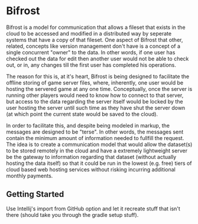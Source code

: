 # Bifrost
Bifrost is a model for communication that allows a fileset that exists in the cloud to be accessed and modified in a distributed way by seperate systems that have a copy of that fileset.
One aspect of Bifrost that other, related, concepts like version management don't have is a concept of a single concurrent "owner" to the data. In other words, if one user has checked out the data for edit then another user would not be able to check out, or in, any changes till the first user has completed his operations.

The reason for this is, at it's heart, Bifrost is being designed to facilitate the offline storing of game server files, where, inherently, one user would be hosting the servered game at any one time. Conceptually, once the server is running other players would need to know how to connect to that server, but access to the data regarding the server itself would be locked by the user hosting the server until such time as they have shut the server down (at which point the current state would be saved to the cloud).

In order to facilitate this, and despite being modeled in markup, the messages are designed to be "terse". In other words, the messages sent contain the minimum amount of information needed to fullfill the request. The idea is to create a communication model that would allow the dataset(s) to be stored remotely in the cloud and have a extremely lightweight server be the gateway to information regarding that dataset (without actually hosting the data itself) so that it could be run in the lowest (e.g. free) tiers of cloud based web hosting services without risking incurring additional monthly payments.

## Getting Started
Use Intellij's import from GitHub option and let it recreate stuff that isn't there (should take you through the gradle setup stuff).
